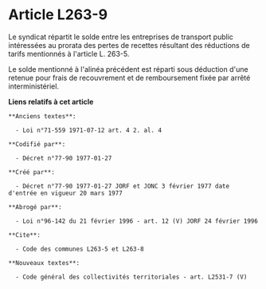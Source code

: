 # Article L263-9

Le syndicat répartit le solde entre les entreprises de transport public intéressées au prorata des pertes de recettes
résultant des réductions de tarifs mentionnés à l'article L. 263-5. 

Le solde mentionné à l'alinéa précédent est réparti sous déduction d'une retenue pour frais de recouvrement et de
remboursement fixée par arrêté interministériel.

**Liens relatifs à cet article**

	**Anciens textes**:

	  - Loi n°71-559 1971-07-12 art. 4 2. al. 4

	**Codifié par**:

	  - Décret n°77-90 1977-01-27

	**Créé par**:

	  - Décret n°77-90 1977-01-27 JORF et JONC 3 février 1977 date d'entrée en vigueur 20 mars 1977

	**Abrogé par**:

	  - Loi n°96-142 du 21 février 1996 - art. 12 (V) JORF 24 février 1996

	**Cite**:

	  - Code des communes L263-5 et L263-8

	**Nouveaux textes**:

	  - Code général des collectivités territoriales - art. L2531-7 (V)

